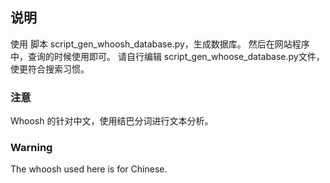 

## 说明

使用 脚本 script_gen_whoosh_database.py，生成数据库。
然后在网站程序中，查询的时候使用即可。
请自行编辑 script_gen_whoose_database.py文件，使更符合搜索习惯。

### 注意

Whoosh 的针对中文，使用结巴分词进行文本分析。

### Warning

The whoosh used here is for Chinese.